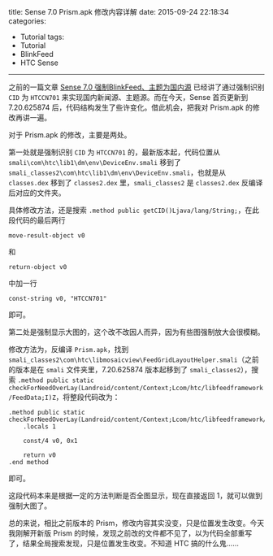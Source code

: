title: Sense 7.0 Prism.apk 修改内容详解
date: 2015-09-24 22:18:34
categories:
- Tutorial
tags:
- Tutorial
- BlinkFeed
- HTC Sense
---

之前的一篇文章 [Sense 7.0 强制BlinkFeed、主题为国内源](/2015/06/15/Prism-Modification-for-China/) 已经讲了通过强制识别 `CID` 为 `HTCCN701` 来实现国内新闻源、主题源。而在今天，Sense 首页更新到 7.20.625874 后，代码结构发生了些许变化。借此机会，把我对 Prism.apk 的修改再讲一遍。

<!-- more -->

对于 Prism.apk 的修改，主要是两处。

第一处就是强制识别 `CID` 为 `HTCCN701` 的，最新版本起，代码位置从 `smali\com\htc\lib1\dm\env\DeviceEnv.smali` 移到了 `smali_classes2\com\htc\lib1\dm\env\DeviceEnv.smali`，也就是从 `classes.dex` 移到了 `classes2.dex` 里，`smali_classes2` 是 `classes2.dex` 反编译后对应的文件夹。

具体修改方法，还是搜索 `.method public getCID()Ljava/lang/String;`，在此段代码的最后两行

``` smali
move-result-object v0
```

和

``` smali
return-object v0
```

中加一行

``` smali
const-string v0, "HTCCN701"
```

即可。

第二处是强制显示大图的，这个改不改因人而异，因为有些图强制放大会很模糊。

修改方法为，反编译 `Prism.apk`，找到 `smali_classes2\com\htc\libmosaicview\FeedGridLayoutHelper.smali`（之前的版本是在 `smali` 文件夹里，7.20.625874 版本起移到了 `smali_classes2`），搜索 `.method public static checkForNeedOverLay(Landroid/content/Context;Lcom/htc/libfeedframework/FeedData;I)Z`，将整段代码改为：

``` smali
.method public static checkForNeedOverLay(Landroid/content/Context;Lcom/htc/libfeedframework/FeedData;I)Z
    .locals 1

    const/4 v0, 0x1

    return v0
.end method
```

即可。

这段代码本来是根据一定的方法判断是否全图显示，现在直接返回 1，就可以做到强制大图了。

总的来说，相比之前版本的 Prism，修改内容其实没变，只是位置发生改变。今天我刚解开新版 Prism 的时候，发现之前改的文件都不见了，以为代码全部重写了，结果全局搜索发现，只是位置发生改变。不知道 HTC 搞的什么鬼……